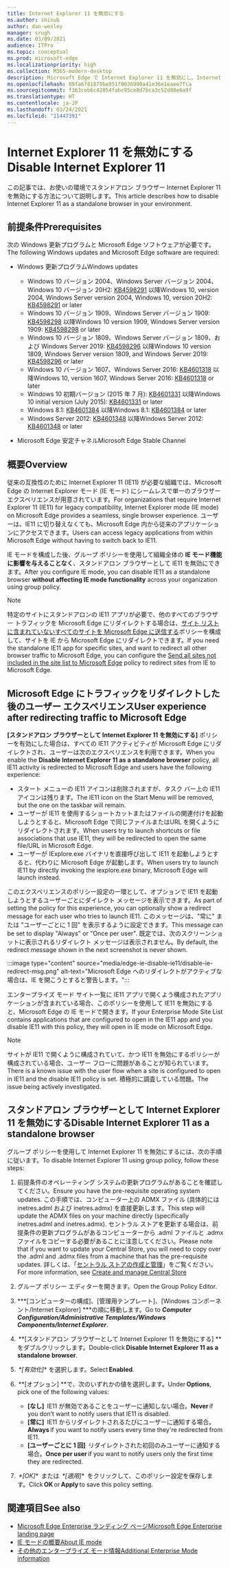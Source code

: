 ```yaml
---
title: Internet Explorer 11 を無効にする
ms.author: shisub
author: dan-wesley
manager: srugh
ms.date: 03/09/2021
audience: ITPro
ms.topic: conceptual
ms.prod: microsoft-edge
ms.localizationpriority: high
ms.collection: M365-modern-desktop
description: Microsoft Edge で Internet Explorer 11 を無効にし、Internet Explorer モードを使用する方法をご紹介します。
ms.openlocfilehash: 89fa6f81879be851f0036990a41e36e1eaee7fca
ms.sourcegitcommit: f363ceb6c42054fabc95ce8d7bca3c52d80e6a9f
ms.translationtype: HT
ms.contentlocale: ja-JP
ms.lasthandoff: 03/24/2021
ms.locfileid: "11447391"
---
```

# <a name="disable-internet-explorer-11"></a><span data-ttu-id="7a3af-103">Internet Explorer 11 を無効にする</span><span class="sxs-lookup"><span data-stu-id="7a3af-103">Disable Internet Explorer 11</span></span>

<span data-ttu-id="7a3af-104">この記事では、お使いの環境でスタンドアロン ブラウザー Internet Explorer 11 を無効にする方法について説明します。</span><span class="sxs-lookup"><span data-stu-id="7a3af-104">This article describes how to disable Internet Explorer 11 as a standalone browser in your environment.</span></span>

## <a name="prerequisites"></a><span data-ttu-id="7a3af-105">前提条件</span><span class="sxs-lookup"><span data-stu-id="7a3af-105">Prerequisites</span></span>

<span data-ttu-id="7a3af-106">次の Windows 更新プログラムと Microsoft Edge ソフトウェアが必要です。</span><span class="sxs-lookup"><span data-stu-id="7a3af-106">The following Windows updates and Microsoft Edge software are required:</span></span>

- <span data-ttu-id="7a3af-107">Windows 更新プログラム</span><span class="sxs-lookup"><span data-stu-id="7a3af-107">Windows updates</span></span>

  - <span data-ttu-id="7a3af-108">Windows 10 バージョン 2004、Windows Server バージョン 2004、Windows 10 バージョン 20H2: [KB4598291](https://support.microsoft.com/topic/february-2-2021-kb4598291-os-builds-19041-789-and-19042-789-preview-6a766199-a4f1-616e-1f5c-58bdc3ca5e3b) 以降</span><span class="sxs-lookup"><span data-stu-id="7a3af-108">Windows 10, version 2004, Windows Server version 2004, Windows 10, version 20H2: [KB4598291](https://support.microsoft.com/topic/february-2-2021-kb4598291-os-builds-19041-789-and-19042-789-preview-6a766199-a4f1-616e-1f5c-58bdc3ca5e3b) or later</span></span>
  - <span data-ttu-id="7a3af-109">Windows 10 バージョン 1909、Windows Server バージョン 1909: [KB4598298](https://support.microsoft.com/topic/january-21-2021-kb4598298-os-build-18363-1350-preview-02dfd9ba-91a2-1b82-dede-42f288c02511) 以降</span><span class="sxs-lookup"><span data-stu-id="7a3af-109">Windows 10 version 1909, Windows Server version 1909: [KB4598298](https://support.microsoft.com/topic/january-21-2021-kb4598298-os-build-18363-1350-preview-02dfd9ba-91a2-1b82-dede-42f288c02511) or later</span></span>
  - <span data-ttu-id="7a3af-110">Windows 10 バージョン 1809、Windows Server バージョン 1809、および Windows Server 2019: [KB4598296](https://support.microsoft.com/topic/january-21-2021-kb4598296-os-build-17763-1728-preview-4c0931ff-45b7-ff59-5e00-c03b5afb363d) 以降</span><span class="sxs-lookup"><span data-stu-id="7a3af-110">Windows 10 version 1809, Windows Server version 1809, and Windows Server 2019: [KB4598296](https://support.microsoft.com/topic/january-21-2021-kb4598296-os-build-17763-1728-preview-4c0931ff-45b7-ff59-5e00-c03b5afb363d) or later</span></span>
  - <span data-ttu-id="7a3af-111">Windows 10 バージョン 1607、Windows Server 2016: [KB4601318](https://support.microsoft.com/topic/february-9-2021-kb4601318-os-build-14393-4225-c5e3de6c-e3e6-ffb5-6197-48b9ce16446e) 以降</span><span class="sxs-lookup"><span data-stu-id="7a3af-111">Windows 10, version 1607, Windows Server 2016: [KB4601318](https://support.microsoft.com/topic/february-9-2021-kb4601318-os-build-14393-4225-c5e3de6c-e3e6-ffb5-6197-48b9ce16446e) or later</span></span>
   - <span data-ttu-id="7a3af-112">Windows 10 初期バージョン (2015 年 7 月): [KB4601331](https://support.microsoft.com/office/february-9-2021%e2%80%94kb4601331-os-build-10240-18842-6227d078-fef3-8d67-27e0-1882e6cb79ff?ui=en-US&rs=en-US&ad=US) 以降</span><span class="sxs-lookup"><span data-stu-id="7a3af-112">Windows 10 initial version (July 2015): [KB4601331](https://support.microsoft.com/office/february-9-2021%e2%80%94kb4601331-os-build-10240-18842-6227d078-fef3-8d67-27e0-1882e6cb79ff?ui=en-US&rs=en-US&ad=US) or later</span></span>
  - <span data-ttu-id="7a3af-113">Windows 8.1: [KB4601384](https://support.microsoft.com/topic/february-9-2021-kb4601384-monthly-rollup-16bdbb75-dd4b-2910-abc5-7891c9756b96) 以降</span><span class="sxs-lookup"><span data-stu-id="7a3af-113">Windows 8.1: [KB4601384](https://support.microsoft.com/topic/february-9-2021-kb4601384-monthly-rollup-16bdbb75-dd4b-2910-abc5-7891c9756b96) or later</span></span>
  - <span data-ttu-id="7a3af-114">Windows Server 2012: [KB4601348](https://support.microsoft.com/topic/february-9-2021-kb4601348-monthly-rollup-2c338c0c-73d6-fb80-cc91-f1a86e80db0c) 以降</span><span class="sxs-lookup"><span data-stu-id="7a3af-114">Windows Server 2012: [KB4601348](https://support.microsoft.com/topic/february-9-2021-kb4601348-monthly-rollup-2c338c0c-73d6-fb80-cc91-f1a86e80db0c) or later</span></span>
  
- <span data-ttu-id="7a3af-115">Microsoft Edge 安定チャネル</span><span class="sxs-lookup"><span data-stu-id="7a3af-115">Microsoft Edge Stable Channel</span></span>


## <a name="overview"></a><span data-ttu-id="7a3af-116">概要</span><span class="sxs-lookup"><span data-stu-id="7a3af-116">Overview</span></span>

<span data-ttu-id="7a3af-117">従来の互換性のために Internet Explorer 11 (IE11) が必要な組織では、Microsoft Edge の Internet Explorer モード (IE モード) にシームレスで単一のブラウザー エクスペリエンスが用意されています。</span><span class="sxs-lookup"><span data-stu-id="7a3af-117">For organizations that require Internet Explorer 11 (IE11) for legacy compatibility, Internet Explorer mode (IE mode) on Microsoft Edge provides a seamless, single browser experience.</span></span> <span data-ttu-id="7a3af-118">ユーザーは、IE11 に切り替えなくても、Microsoft Edge 内から従来のアプリケーションにアクセスできます。</span><span class="sxs-lookup"><span data-stu-id="7a3af-118">Users can access legacy applications from within Microsoft Edge without having to switch back to IE11.</span></span>

<span data-ttu-id="7a3af-119">IE モードを構成した後、グループ ポリシーを使用して組織全体の **IE モード機能に影響を与えることなく**、スタンドアロン ブラウザーとして IE11 を無効にできます。</span><span class="sxs-lookup"><span data-stu-id="7a3af-119">After you configure IE mode, you can disable IE11 as a standalone browser **without affecting IE mode functionality** across your organization using group policy.</span></span>

> [!NOTE]
> <span data-ttu-id="7a3af-120">特定のサイトにスタンドアロンの IE11 アプリが必要で、他のすべてのブラウザー トラフィックを Microsoft Edge にリダイレクトする場合は、[サイト リストに含まれていないすべてのサイトを Microsoft Edge に送信する](./edge-ie-mode-policies.md#redirect-sites-from-ie-to-microsoft-edge)ポリシーを構成して、サイトを IE から Microsoft Edge にリダイレクトできます。</span><span class="sxs-lookup"><span data-stu-id="7a3af-120">If you need the standalone IE11 app for specific sites, and want to redirect all other browser traffic to Microsoft Edge, you can configure the [Send all sites not included in the site list to Microsoft Edge](./edge-ie-mode-policies.md#redirect-sites-from-ie-to-microsoft-edge) policy to redirect sites from IE to Microsoft Edge.</span></span>

## <a name="user-experience-after-redirecting-traffic-to-microsoft-edge"></a><span data-ttu-id="7a3af-121">Microsoft Edge にトラフィックをリダイレクトした後のユーザー エクスペリエンス</span><span class="sxs-lookup"><span data-stu-id="7a3af-121">User experience after redirecting traffic to Microsoft Edge</span></span>

<span data-ttu-id="7a3af-122">**[スタンドアロン ブラウザーとして Internet Explorer 11 を無効にする]** ポリシーを有効にした場合は、すべての IE11 アクティビティが Microsoft Edge にリダイレクトされ、ユーザーは次のエクスペリエンスを利用できます。</span><span class="sxs-lookup"><span data-stu-id="7a3af-122">When you enable the **Disable Internet Explorer 11 as a standalone browser** policy, all IE11 activity is redirected to Microsoft Edge and users have the following experience:</span></span>

- <span data-ttu-id="7a3af-123">スタート メニューの IE11 アイコンは削除されますが、タスク バー上の IE11 アイコンは残ります。</span><span class="sxs-lookup"><span data-stu-id="7a3af-123">The IE11 icon on the Start Menu will be removed, but the one on the taskbar will remain.</span></span>
- <span data-ttu-id="7a3af-124">ユーザーが IE11 を使用するショートカットまたはファイルの関連付けを起動しようとすると、Microsoft Edge で同じファイルまたはURL を開くようにリダイレクトされます。</span><span class="sxs-lookup"><span data-stu-id="7a3af-124">When users try to launch shortcuts or file associations that use IE11, they will be redirected to open the same file/URL in Microsoft Edge.</span></span>
- <span data-ttu-id="7a3af-125">ユーザーが IExplore.exe バイナリを直接呼び出して IE11 を起動しようとすると、代わりに Microsoft Edge が起動します。</span><span class="sxs-lookup"><span data-stu-id="7a3af-125">When users try to launch IE11 by directly invoking the iexplore.exe binary, Microsoft Edge will launch instead.</span></span>

<span data-ttu-id="7a3af-126">このエクスペリエンスのポリシー設定の一環として、オプションで IE11 を起動しようとするユーザーごとにダイレクト メッセージを表示できます。</span><span class="sxs-lookup"><span data-stu-id="7a3af-126">As part of setting the policy for this experience, you can optionally show a redirect message for each user who tries to launch IE11.</span></span> <span data-ttu-id="7a3af-127">このメッセージは、"常に" または "ユーザーごとに 1 回" を表示するように設定できます。</span><span class="sxs-lookup"><span data-stu-id="7a3af-127">This message can be set to display "Always" or "Once per user".</span></span> <span data-ttu-id="7a3af-128">既定では、次のスクリーンショットに表示されるリダイレクト メッセージは表示されません。</span><span class="sxs-lookup"><span data-stu-id="7a3af-128">By default, the redirect message shown in the next screenshot is never shown.</span></span>

:::image type="content" source="media/edge-ie-disable-ie11/disable-ie-redirect-msg.png" alt-text="Microsoft Edge へのリダイレクトがアクティブな場合は、IE を開こうとすると警告します。":::

<span data-ttu-id="7a3af-130">エンタープライズ モード サイト一覧に IE11 アプリで開くよう構成されたアプリケーションが含まれている場合、このポリシーを使用して IE11 を無効にすると、Microsoft Edge の IE モードで開きます。</span><span class="sxs-lookup"><span data-stu-id="7a3af-130">If your Enterprise Mode Site List contains applications that are configured to open in the IE11 app and you disable IE11 with this policy, they will open in IE mode on Microsoft Edge.</span></span>
> [!NOTE]
> <span data-ttu-id="7a3af-131">サイトが IE11 で開くように構成されていて、かつ IE11 を無効にするポリシーが構成されている場合、ユーザー フローに問題があることが知られています。</span><span class="sxs-lookup"><span data-stu-id="7a3af-131">There is a known issue with the user flow when a site is configured to open in IE11 and the disable IE11 policy is set.</span></span> <span data-ttu-id="7a3af-132">積極的に調査している問題。</span><span class="sxs-lookup"><span data-stu-id="7a3af-132">The issue being actively investigated.</span></span>

## <a name="disable-internet-explorer-11-as-a-standalone-browser"></a><span data-ttu-id="7a3af-133">スタンドアロン ブラウザーとして Internet Explorer 11 を無効にする</span><span class="sxs-lookup"><span data-stu-id="7a3af-133">Disable Internet Explorer 11 as a standalone browser</span></span>

<span data-ttu-id="7a3af-134">グループ ポリシーを使用して Internet Explorer 11 を無効にするには、次の手順に従います。</span><span class="sxs-lookup"><span data-stu-id="7a3af-134">To disable Internet Explorer 11 using group policy, follow these steps:</span></span>

1. <span data-ttu-id="7a3af-135">前提条件のオペレーティング システムの更新プログラムがあることを確認してください。</span><span class="sxs-lookup"><span data-stu-id="7a3af-135">Ensure you have the pre-requisite operating system updates.</span></span> <span data-ttu-id="7a3af-136">この手順では、コンピューター上の ADMX ファイル (具体的には inetres.adml および inetres.admx) を直接更新します。</span><span class="sxs-lookup"><span data-stu-id="7a3af-136">This step will update the ADMX files on your machine directly (specifically inetres.adml and inetres.admx).</span></span> <span data-ttu-id="7a3af-137">セントラル ストアを更新する場合は、前提条件の更新プログラムがあるコンピューターから .adml ファイルと .admx ファイルをコピーする必要があることに注意してください。</span><span class="sxs-lookup"><span data-stu-id="7a3af-137">Please note that if you want to update your Central Store, you will need to copy over the .adml and .admx files from a machine that has the pre-requisite updates.</span></span> <span data-ttu-id="7a3af-138">詳しくは、「[セントラル ストアの作成と管理](/troubleshoot/windows-client/group-policy/create-and-manage-central-store)」をご覧ください。</span><span class="sxs-lookup"><span data-stu-id="7a3af-138">For more information, see [Create and manage Central Store](/troubleshoot/windows-client/group-policy/create-and-manage-central-store)</span></span>
2. <span data-ttu-id="7a3af-139">グループ ポリシー エディターを開きます。</span><span class="sxs-lookup"><span data-stu-id="7a3af-139">Open the Group Policy Editor.</span></span>
3. <span data-ttu-id="7a3af-140">\*\*\*[コンピューターの構成]、[管理用テンプレート]、[Windows コンポーネント/Internet Explorer] \*\*\*の順に移動します。</span><span class="sxs-lookup"><span data-stu-id="7a3af-140">Go to ***Computer Configuration/Administrative Templates/Windows Components/Internet Explorer***.</span></span> 
4. <span data-ttu-id="7a3af-141"> \*\*[スタンドアロン ブラウザーとして Internet Explorer 11 を無効にする] \*\*をダブルクリックします。</span><span class="sxs-lookup"><span data-stu-id="7a3af-141">Double-click **Disable Internet Explorer 11 as a standalone browser**.</span></span>
5. <span data-ttu-id="7a3af-142"> *\*[有効化]** を選択します。</span><span class="sxs-lookup"><span data-stu-id="7a3af-142">Select **Enabled**.</span></span>
6. <span data-ttu-id="7a3af-143"> \*\*[オプション] \*\*で、次のいずれかの値を選択します。</span><span class="sxs-lookup"><span data-stu-id="7a3af-143">Under **Options**, pick one of the following values:</span></span>

   - <span data-ttu-id="7a3af-144">**[なし]**  IE11 が無効であることをユーザーに通知しない場合。</span><span class="sxs-lookup"><span data-stu-id="7a3af-144">**Never** if you don’t want to notify users that IE11 is disabled.</span></span>
   - <span data-ttu-id="7a3af-145">**[常に]**  IE11 からリダイレクトされるたびにユーザーに通知する場合。</span><span class="sxs-lookup"><span data-stu-id="7a3af-145">**Always** if you want to notify users every time they're redirected from IE11.</span></span>
   - <span data-ttu-id="7a3af-146">**[ユーザーごとに 1 回]**  リダイレクトされた初回のみユーザーに通知する場合。</span><span class="sxs-lookup"><span data-stu-id="7a3af-146">**Once per user** if you want to notify users only the first time they are redirected.</span></span>

7. <span data-ttu-id="7a3af-147"> *\*[OK]**  または  *\*[適用]**  をクリックして、このポリシー設定を保存します。</span><span class="sxs-lookup"><span data-stu-id="7a3af-147">Click **OK** or **Apply** to save this policy setting.</span></span>

## <a name="see-also"></a><span data-ttu-id="7a3af-148">関連項目</span><span class="sxs-lookup"><span data-stu-id="7a3af-148">See also</span></span>

- [<span data-ttu-id="7a3af-149">Microsoft Edge Enterprise ランディング ページ</span><span class="sxs-lookup"><span data-stu-id="7a3af-149">Microsoft Edge Enterprise landing page</span></span>](https://aka.ms/EdgeEnterprise)
- [<span data-ttu-id="7a3af-150">IE モードの概要</span><span class="sxs-lookup"><span data-stu-id="7a3af-150">About IE mode</span></span>](./edge-ie-mode.md)
- [<span data-ttu-id="7a3af-151">その他のエンタープライズ モード情報</span><span class="sxs-lookup"><span data-stu-id="7a3af-151">Additional Enterprise Mode information</span></span>](/internet-explorer/ie11-deploy-guide/enterprise-mode-overview-for-ie11)